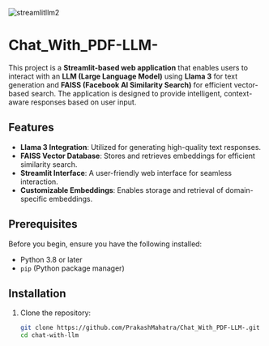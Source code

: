![streamlitllm2](https://github.com/user-attachments/assets/e9313ce3-3941-4e12-afac-bbeed04adca8)
# Chat_With_PDF-LLM-


This project is a **Streamlit-based web application** that enables users to interact with an **LLM (Large Language Model)** using **Llama 3** for text generation and **FAISS (Facebook AI Similarity Search)** for efficient vector-based search. The application is designed to provide intelligent, context-aware responses based on user input.

## Features

- **Llama 3 Integration**: Utilized for generating high-quality text responses.
- **FAISS Vector Database**: Stores and retrieves embeddings for efficient similarity search.
- **Streamlit Interface**: A user-friendly web interface for seamless interaction.
- **Customizable Embeddings**: Enables storage and retrieval of domain-specific embeddings.

## Prerequisites

Before you begin, ensure you have the following installed:

- Python 3.8 or later
- `pip` (Python package manager)

## Installation

1. Clone the repository:
   ```bash
   git clone https://github.com/PrakashMahatra/Chat_With_PDF-LLM-.git
   cd chat-with-llm
